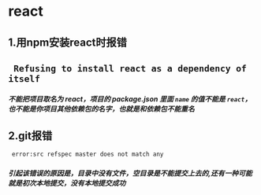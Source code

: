 # react

## 1.用npm安装react时报错

## ` Refusing to install react as a dependency of itself`

##### 不能把项目取名为 react，项目的 package.json 里面 `name` 的值不能是 `react`，也不能是你项目其他依赖包的名字，也就是和依赖包不能重名

## 2.git报错

```bash
 error:src refspec master does not match any
```

##### 引起该错误的原因是，目录中没有文件，空目录是不能提交上去的,还有一种可能就是初次本地提交，没有本地提交成功